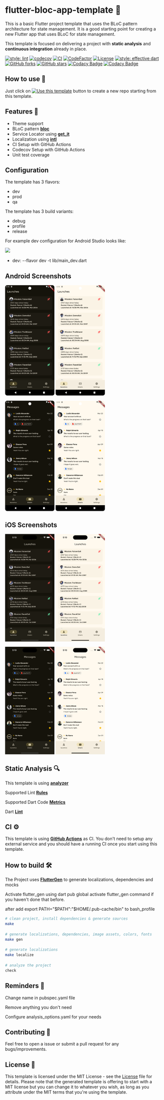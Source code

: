 # flutter-bloc-app-template 🤖
This is a basic Flutter project template that uses the BLoC pattern architecture for state management. 
It is a good starting point for creating a new Flutter app that uses BLoC for state management.

This template is focused on delivering a project with **static analysis** and **continuous integration** already in place.

[![style: lint][lint-style-badge]][lint-style-link]
[![codecov][codecov-badge]][codecov-link]
[![CI][ci-badge]][ci-link]
[![CodeFactor][codefactor-badge]][codefactor-link]
[![License][license-badge]][license-link]
[![style: effective dart][style-badge]][style-link]
[![GitHub forks][forks-badge]][forks-link]
[![GitHub stars][stars-badge]][stars-link]
[![Codacy Badge](https://app.codacy.com/project/badge/Grade/1c12bf943fea43098f0853a05e2366be)](https://app.codacy.com/gh/ashtanko/flutter_bloc_app_template/dashboard?utm_source=gh&utm_medium=referral&utm_content=&utm_campaign=Badge_grade)
[![Codacy Badge](https://app.codacy.com/project/badge/Coverage/1c12bf943fea43098f0853a05e2366be)](https://app.codacy.com/gh/ashtanko/flutter_bloc_app_template/dashboard?utm_source=gh&utm_medium=referral&utm_content=&utm_campaign=Badge_coverage)

## How to use 🐾
Just click on [![Use this template](https://img.shields.io/badge/-Use%20this%20template-brightgreen)](https://github.com/ashtanko/flutter_bloc_app_template/generate) button to create a new repo starting from this template.

## Features 🦄
- Theme support
- BLoC pattern [**bloc**](https://pub.dev/packages/bloc)
- Service Locator using [**get_it**](https://pub.dev/packages/get_it)
- Localization using [**intl**](https://pub.dev/packages/intl)
- CI Setup with GitHub Actions
- Codecov Setup with GitHub Actions
- Unit test coverage

## Configuration
The template has 3 flavors:
- dev
- prod
- qa

The template has 3 build variants:
- debug
- profile
- release

For example dev configuration for Android Studio looks like:

<p align="left">
<img src="/preview/config/dev.png" width="32%"/>
</p>

- dev: --flavor dev -t lib/main_dev.dart

## Android Screenshots
<p align="left">
<img src="/preview/android/launches_android_dark_theme.png" width="32%"/>
<img src="/preview/android/launches_android_light_theme.png" width="32%"/>
</p>

<p align="left">
<img src="/preview/android/messages_android_dark_theme.png" width="32%"/>
<img src="/preview/android/messages_android_ligth_theme.png" width="32%"/>
</p>

## iOS Screenshots
<p align="left">
<img src="/preview/ios/launches_ios_dark_theme.png" width="32%"/>
<img src="/preview/ios/launches_ios_light_theme.png" width="32%"/>
</p>

<p align="left">
<img src="/preview/ios/messages_ios_dark_theme.png" width="32%"/>
<img src="/preview/ios/messages_ios_ligth_theme.png" width="32%"/>
</p>


## Static Analysis 🔍

This template is using [**analyzer**](https://pub.dev/packages/analyzer)

Supported Lint [**Rules**](https://dart-lang.github.io/linter/lints/)

Supported Dart Code [**Metrics**](https://dartcodemetrics.dev/docs/getting-started/introduction)

Dart [**Lint**](https://github.com/passsy/dart-lint)

## CI ⚙️
This template is using [**GitHub Actions**](https://github.com/ashtanko/flutter_app_skeleton/actions) as CI. You don't need to setup any external service and you should have a running CI once you start using this template.

## How to build 🛠️

The Project uses [**FlutterGen**](https://github.com/FlutterGen/flutter_gen) to generate localizations, dependencies and mocks

Activate flutter_gen using dart pub global activate flutter_gen command if you haven't done that before.

after add export PATH="$PATH":"$HOME/.pub-cache/bin" to bash_profile

``` bash
# clean project, install dependencies & generate sources
make

# generate localizations, dependencies, image assets, colors, fonts
make gen

# generate localizations
make localize

# analyze the project
check
```

## Reminders 🧠
Change name in pubspec.yaml file

Remove anything you don't need

Configure analysis_options.yaml for your needs

## Contributing 🤝

Feel free to open a issue or submit a pull request for any bugs/improvements.

## License 📄

This template is licensed under the MIT License - see the [License](LICENSE) file for details.
Please note that the generated template is offering to start with a MIT license but you can change it to whatever you wish, as long as you attribute under the MIT terms that you're using the template.

[lint-style-badge]: https://img.shields.io/badge/style-lint-4BC0F5.svg
[lint-style-link]: https://pub.dev/packages/lint
[codecov-badge]: https://codecov.io/gh/ashtanko/flutter_bloc_app_template/branch/main/graph/badge.svg?token=T68Rqwj7Ll
[codecov-link]: https://codecov.io/gh/ashtanko/flutter_bloc_app_template
[ci-badge]: https://github.com/ashtanko/flutter_bloc_app_template/actions/workflows/ci.yml/badge.svg
[ci-link]: https://github.com/ashtanko/flutter_bloc_app_template/actions/workflows/ci.yml
[codefactor-badge]: https://www.codefactor.io/repository/github/ashtanko/flutter_bloc_app_template/badge
[codefactor-link]: https://www.codefactor.io/repository/github/ashtanko/flutter_bloc_app_template
[license-badge]: https://img.shields.io/github/license/dart-code-checker/dart-code-metrics
[license-link]: https://github.com/dart-code-checker/dart-code-metrics/blob/master/LICENSE
[style-badge]: https://img.shields.io/badge/style-effective_dart-40c4ff.svg
[style-link]: https://pub.dev/packages/effective_dart
[forks-badge]: https://img.shields.io/github/forks/ashtanko/flutter_bloc_app_template
[forks-link]: https://github.com/ashtanko/flutter_bloc_app_template/network
[stars-badge]: https://img.shields.io/github/stars/ashtanko/flutter_bloc_app_template
[stars-link]: https://github.com/ashtanko/flutter_bloc_app_template/stargazers